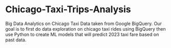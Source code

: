 # Chicago-Taxi-Trips-Analysis
Big Data Analytics on Chicago Taxi Data taken from Google BigQuery. Our goal is to first do data exploration on chicago taxi rides using BigQuery then use Python to 
create ML models that will predict 2023 taxi fare based on past data.
